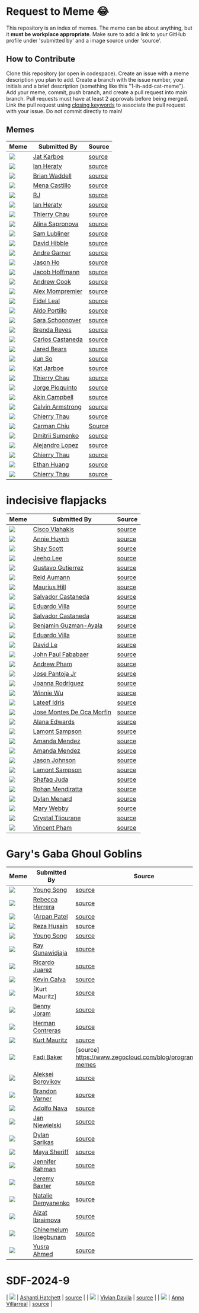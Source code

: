 # Request to Meme 😂
This repository is an index of memes. The meme can be about anything, but it **must be workplace appropriate**. Make sure to add a link to your GitHub profile under 'submitted by' and a image source under 'source'.

## How to Contribute
Clone this repository (or open in codespace). Create an issue with a meme description you plan to add. Create a branch with the issue number, your initials and a brief description (something like this "1-ih-add-cat-meme"). Add your meme, commit, push branch, and create a pull request into main branch. Pull requests must have at least 2 approvals before being merged. Link the pull request using [closing keywords](https://docs.github.com/en/issues/tracking-your-work-with-issues/linking-a-pull-request-to-an-issue) to associate the pull request with your issue. Do not commit directly to main!

## Memes

| Meme | Submitted By | Source |
| -------- | ------- | ------- |
| ![](./assets/Jat_Karboe.jpg) | [Jat Karboe](https://github.com/melo616) | [source](https://dashboard.dpi.dev/cohorts/126be8e2-7a8d-4725-8509-d6e8a48dbbe8/enrollments/ad22c5bf-4269-4af0-bd89-f7915c9f8298/snapshot) |
| ![](./assets/wheres-the-mouse.webp) | [Ian Heraty](https://github.com/heratyian) | [source](https://wallpapers.com/images/featured-full/cat-meme-pictures-9anza1hu2l2k0wyp.jpg) |
| ![](./assets/bwimage.jpeg) | [Brian Waddell](https://github.com/Brian-Waddell) | [source](https://scontent-ord5-2.xx.fbcdn.net/v/t39.30808-6/278198975_3069239186721300_8146581222467992731_n.jpg?_nc_cat=104&ccb=1-7&_nc_sid=5f2048&_nc_ohc=kJ-BD7YozQwAX9udrWB&_nc_ht=scontent-ord5-2.xx&oh=00_AfDBefafzBfNjg6qUA1gAL0LyRviO4bRgUg4AUqf1pkkrA&oe=653D8F44) |
| ![](./assets/css_pro.webp) | [Mena Castillo](https://github.com/Meenoow) | [source](https://medium.com/agileactors/program-memes-45f69695457e) |
| ![](./assets/memes.webp) | [RJ](https://github.com/RJDPI) | [source](https://img-aws.ehowcdn.com/700x/cdn.onlyinyourstate.com/wp-content/uploads/2018/02/Facebook_Chicago-Memes12-700x704.jpg) | 
| ![](./assets/tech-interview-meme.jpeg) | [Ian Heraty](https://github.com/heratyian) | [source](https://twitter.com/daboigbae/status/1698017944478130210?s=12)
| ![](https://sm.mashable.com/t/mashable_sea/photo/default/2_6n5e.2496.png) | [Thierry Chau](https://github.com/thierrychau) | [source](https://sm.mashable.com/t/mashable_sea/photo/default/2_6n5e.2496.png) |
| ![](./assets/zoom_meeting.jpeg) | [Alina Sapronova](https://github.com/AlinaSapronova) | [source](https://bascomtelephone.com/community/latest-news/best-tech-memes-2020/) |
| ![](./assets/sams_meme_pic.webp) | [Sam Lubliner](https://github.com/Samuel-Lubliner) | [source](https://www.youtube.com/watch?v=Uo3cL4nrGOk) |
| ![](./assets/work_meme.webp) | [David Hibble](https://github.com/hibbleD) | [source](https://www.happierhuman.com/funny-memes-work-stress/) |
| ![](./assets/patrick.jpeg) | [Andre Garner](https://github.com/ajgarner98) | [source](https://imgb.ifunny.co/images/0667ce7b82216c72216e82e5946a1fed0b452a2ffe5893eee84737c29d2dd079_1.jpg) |
| ![](./assets/MrDeer.jpeg) | [Jason Ho](https://github.com/jasonho404) | [source](https://www.pinterest.com/pin/found-on-americas-best-pics-and-videos--782430135277693078/) |
| ![](./assets/dumpster.webp)| [Jacob Hoffmann](https://github.com/jacobhoffmann257) | [source](https://media4.giphy.com/media/v1.Y2lkPTc5MGI3NjExa25zcTlocTdpdTNvc3hubHk3enJuOG51Zmh1dHoweGpuYXZpZ3psbSZlcD12MV9pbnRlcm5hbF9naWZfYnlfaWQmY3Q9cw/giLKqcYUzgoUe9tioR/giphy.gif)
| ![](./assets/one-does-not-zjxkyt.jpg)| [Andrew Cook](https://github.com/andrewhcook) | [source](https://media.makeameme.org/created/one-does-not-zjxkyt.jpg) |
| ![](./assets/Oprah-meetings-meme-1.png) | [Alex Mompremier](https://github.com/ajmompr) | [source](https://www.ntaskmanager.com/wp-content/uploads/2018/03/Oprah-meetings-meme-1.png) |
| ![](./assets/coffee-meme-hello-darkness-my-old-friend.jpg) | [Fidel Leal](https://github.com/fidel-techprep) | [source](https://i0.wp.com/roomescapeartist.com/wp-content/uploads/2016/07/coffee-meme-hello-darkness-my-old-friend.jpg?ssl%253D1) |
| ![](./assets/pickle-meme-aldo.jpg) | [Aldo Portillo](https://github.com/aldoportillo) | [source](https://pbs.twimg.com/media/FsXbMgoWcAAut83.jpg) |
| ![](./assets/meme-dp.jpeg) | [Sara Schoonover](https://github.com/saraschoonover) | [source](https://media.sproutsocial.com/uploads/meme-example.jpg) |
| ![](./assets/funnymeme.png) | [Brenda Reyes](https://github.com/brendareyes-techprep) | [source](https://www.reddit.com/r/ProgrammerHumor/comments/ayvwjo/confused_screaming/) | 
| ![](./assets/it.png) | [Carlos Castaneda](https://github.com/CarlosCastanedaDev) | [source](https://images.app.goo.gl/iQ7RNtfAMFb4x5yB6) |
| ![](./assets/garden.jpg) | [Jared Bears](https://github.com/JaredBears) | [source](https://www.instagram.com/p/CMfOcLEh6ff/) |
| ![](https://pbs.twimg.com/media/F7tPqVGWsAAoXOc?format=jpg&name=large) | [Jun So](https://github.com/thatcantbeso) | [source](https://twitter.com/KennethCassel/status/1710048342535753795) |
| ![](https://i.kym-cdn.com/photos/images/newsfeed/001/439/882/4f7.png) | [Kat Jarboe](https://github.com/melo616) | [source](https://knowyourmeme.com/photos/1439882-coughing-cat) |
| ![](https://sm.mashable.com/t/mashable_sea/photo/default/2_6n5e.2496.png) | [Thierry Chau](https://github.com/thierrychau) | [source](https://sm.mashable.com/t/mashable_sea/photo/default/2_6n5e.2496.png) |
| ![](./assets/dos_equis_meme.jpeg) | [Jorge Pioquinto](https://github.com/Jorge-Pioquinto) | [source](https://i.pinimg.com/originals/f6/9b/76/f69b76501091fa5fb0e026a6a23ecbbe.jpg) |
| ![](./assets/Hilarious-Cat-Memes-2.jpg) | [Akin Campbell](https://github.com/akincampbell) | [source](https://www.rd.com/wp-content/uploads/2023/04/Hilarious-Cat-Memes-2.jpg?fit=700%2C700?fit=700,700) |
| ![](./assets/toothpaste-crazy.png) | [Calvin Armstrong](https://github.com/armstrca) | [source](https://i.ibb.co/hszQB7G/Screenshot-20231025-134628-2.png) |
| ![](./assets/Thierry_corrected.jpg) | [Chierry Thau](https://github.com/thierrychau) | [source](https://dashboard.dpi.dev/cohorts/126be8e2-7a8d-4725-8509-d6e8a48dbbe8/enrollments/2713d7ec-cd2a-4bc0-bc47-469cd4d567cc/snapshot) |
| ![](https://i.imgflip.com/6n6qu2.jpg) | [Carman Chiu](https://github.com/chiucarman) | [Source](https://imgflip.com/i/6n6qu2) |
| ![](./assets/cat_memosis.jpeg) | [Dmitrii Sumenko](https://github.com/flstudio4) | [source](https://www.newshub.co.nz/home/lifestyle/2019/08/the-top-five-cat-memes-of-all-time-rated.html) |
| ![](./assets/three-spidermen.jpeg) | [Alejandro Lopez](https://github.com/alejlopez139) | [source](https://pbs.twimg.com/media/FMTJZP4VgAEWxxr?format=jpg&name=large)
| ![](assets/image.jpg) | [Chierry Thau](https://github.com/armstrca) | [source](https://dashboard.dpi.dev/cohorts/126be8e2-7a8d-4725-8509-d6e8a48dbbe8/enrollments/2713d7ec-cd2a-4bc0-bc47-469cd4d567cc/snapshot) |
| ![](https://uploads-ssl.webflow.com/5f3c19f18169b62a0d0bf387/60d33be7eedf8e1f31aabcec_BwENfmI0CU5dZGYlSyo142mpfG08-rYgTS-Qm47uMUXN6JXtmdZvtzVzTooUQdXTWmTD8uzF9N6XQJA2vUIMi53tunFyVtvOBJTNfOjHit2P_JkTmFzFsK7ep6Vb9781XZnRAryH.png) | [Ethan Huang](https://github.com/EthanKH) | [source](https://uploads-ssl.webflow.com/5f3c19f18169b62a0d0bf387/60d33be7eedf8e1f31aabcec_BwENfmI0CU5dZGYlSyo142mpfG08-rYgTS-Qm47uMUXN6JXtmdZvtzVzTooUQdXTWmTD8uzF9N6XQJA2vUIMi53tunFyVtvOBJTNfOjHit2P_JkTmFzFsK7ep6Vb9781XZnRAryH.png) |
| ![](assets/image33.jpeg) | [Chierry Thau](https://github.com/armstrca) | [source](https://dashboard.dpi.dev/cohorts/126be8e2-7a8d-4725-8509-d6e8a48dbbe8/enrollments/2713d7ec-cd2a-4bc0-bc47-469cd4d567cc/snapshot) |

# indecisive flapjacks
| Meme | Submitted By | Source |
| -------- | ------- | ------- |
| ![](assets/pr-meme.webp) | [Cisco Vlahakis](https://github.com/ciscovlahakis) | [source](https://cdn.sanity.io/images/hgftikht/production/5c052ea60569a7bb10d063d64cc4e65b7e5479ef-894x1206.png?fm=webp) |
| ![](assets/handsome-squidward.jpeg)  | [Annie Huynh](https://github.com/ahuynh3a) | [source](https://imgflip.com/i/7mvtlt) |
| ![](assets/MEME.jpeg) | [Shay Scott](https://github.com/kscott675) | [source](https://www.pinterest.com/pin/433330795413169170/) |
| ![](assets/pundit_meme.jpeg) | [Jeeho Lee](https://github.com/jeeheezy) | [source](https://imgflip.com/i/8idrc4) |
| ![](assets/gjg-meme.jpeg) | [Gustavo Gutierrez](https://github.com/evolshenanigans) | [source](https://m.facebook.com/nixcraft/photos/6160586470621346/) |
| ![](assets/request-to-meme-ra.png) | [Reid Aumann](https://github.com/reidaumann) | [source](https://pleated-jeans.com/2023/10/14/funniest-programming-memes-from-this-week-october-14-2023/) |
| ![](assets/mhill.jpeg) | [Maurius Hill](https://github.com/mauriushill) | [source](https://learn.codefellows.org/contact?utm_audience=students&utm_promo_code=not_applicable&utm_sequence_type=not_applicable&utm_partner=0016100000M954d&utm_source=how-to_apply_page-get_in_touch&utm_medium=website&utm_content=how_to_apply_page-get_in_touch&utm_campaign=coding_for_beginners&utm_term=not_applicable&utm_campaign_id=not_applicable&utm_ad_id=not_applicable&utm_adset_id=not_applicable&utm_adset_name=not_applicable&utm_placement=not_applicable&utm_start=not_applicable&utm_cost=organic) |
| ![](assets/sc_js_meme.jpeg) | [Salvador Castaneda](https://github.com/salcasta) | [source](https://medium.com/@daboigbae/five-hilarious-javascript-memes-you-cant-miss-9a8b503d6f6f) |
| ![](assets/fg-meme.png) | [Eduardo Villa](https://github.com/evilla092) | [source](https://preview.redd.it/dontmakemetypeitoutagain-v0-fxukx6y2iwmc1.png?auto=webp&s=cba746562907751e1196330f4c2a57b258926baa) |
| ![](assets/sc_js_meme.jpg) | [Salvador Castaneda](https://github.com/salcasta) | [source](https://medium.com/@daboigbae/five-hilarious-javascript-memes-you-cant-miss-9a8b503d6f6f) |
| ![](assets/benji_meme.webp) | [Benjamin Guzman-Ayala](https://github.com/BenjaminGuzman-Ayala) | [source](https://www.shutterstock.com/search/coding-memes?image_type=illustration) |
| ![](assets/fg-meme.jpg) | [Eduardo Villa](https://github.com/evilla092) | [source](https://preview.redd.it/dontmakemetypeitoutagain-v0-fxukx6y2iwmc1.png?auto=webp&s=cba746562907751e1196330f4c2a57b258926baa) |
| ![](assets/darksouls_meme.jpeg) | [David Le](https://github.com/DavidVLe1) | [source](https://www.google.com/url?sa=i&url=https%3A%2F%2Fimgflip.com%2Fmemegenerator%2F171457391%2FYhorm-Dark-Souls&psig=AOvVaw1NXRP49sD037Y1cSpo51iu&ust=1709914567493000&source=images&cd=vfe&opi=89978449&ved=0CBMQjRxqFwoTCLDg7aTG4oQDFQAAAAAdAAAAABAJ) |
| ![](https://i.imgflip.com/8ie56l.jpg) | [John Paul Fababaer](https://github.com/jpfababaer) | [source](https://i.imgflip.com/8ie56l.jpg)
| ![](assets/ap-programmer-life.gif) | [Andrew Pham](https://github.com/andrewp8) | [source](https://media0.giphy.com/media/2KAGlmkPywhZS/200w.gif?cid=6c09b952a3qmebfwsezajf8hjdvs5pgwqp1ahbe4mjodsm1y&ep=v1_gifs_search&rid=200w.gif&ct=g) |
| ![](assets/listening.jpeg)  | [Jose Pantoja Jr](https://github.com/jpanto21) | [source](https://www.linkedin.com/company/javascript-developer/posts/?feedView%253Dall)|
| ![](assets/huh_cat.jpg) | [Joanna Rodriguez ](https://github.com/joannarodriguez134) | [source](https://knowyourmeme.com/memes/huh-cat) |
| ![](/assets/6-Live-footage-of-someone-getting-ready-to-write-Per-my-last-email-...-GettyImages-1223166087.jpg) | [Winnie Wu](https://github.com/WCW789) | [source](https://www.rd.com/list/funny-work-memes/) |
| ![](./assets/Pizza_rolls_meme.jpg) | [Lateef Idris](https://github.com/lateefidris) | [source](https://pbs.twimg.com/media/GA61VZfakAEhXxj.jpg) |
| ![](assets/prog-meme-3.jpeg) | [Jose Montes De Oca Morfin](https://github.com/JoseMDO) | [source](https://interestingengineering.com/lists/9-of-the-funniest-programmer-memes-right-now)|
| ![](https://i.imgflip.com/10ox8o.jpg) | [Alana Edwards](https://github.com/prettyalana) | [source](https://imgflip.com/tag/programming?sort=latest&after=13fk2p) |
| ![](assets/test-in-production-meme-1.jpg) | [Lamont Sampson](https://github.com/lsampson74) | [source](https://www.abtasty.com/wp-content/uploads/test-in-production-meme-1.jpg) |
| ![](./assests/cat_companion.jpeg) | [Amanda Mendez](https://github.com/amandaag39) | [source](https://chat.openai.com/) |
| ![](assets/cat_companon.jpeg) | [Amanda Mendez](https://github.com/amandaag39) | [source](https://chat.openai.com/) |
| ![](assets/flapjack_meme.jpeg)  | [Jason Johnson](https://github.com/jjohnson606) | [source](https://preview.redd.it/6f99lpe3i8151.jpg?auto%253Dwebp%2526s%253D6a760891b0c8905979480ca7cc672f77912c5287) |
| ![]([assets/request-to-meme-ra.png](https://www.abtasty.com/wp-content/uploads/test-in-production-meme-1.jpg)) | [Lamont Sampson](https://github.com/lsampson74) | [source](https://www.abtasty.com/wp-content/uploads/test-in-production-meme-1.jpg) |
| ![](assets/60d33bf456d81ff850d41d2e_91ZWM5Ez2aBXw3zcOIgPLP7XnuFW_exwhPzdToPa_AsEcV0Pw837S_kUbYpfpCUAZCLUSZ0_rdV_dUaZRLyz-wOKOMyEi7IaVDvU-tzmpbaUDKY9TNY5GexvJ9ei2R-LTqpfaaQD.png) | [Shafaq Juda](https://github.com/shafaq-juda) | [source](https://uploads-ssl.webflowcom5f3c19f18169b62a0d0bf38760d33bf456d81ff850d41d2e_91ZWM5Ez2aBXw3zcOIgPLP7XnuFW_exwhPzdToPa_AsEcV0Pw837S_kUbYpfpCUAZCLUSZ0_rdV_dUaZRLyz-wOKOMyEi7IaVDvU-tzmpbaUDKY9TNY5GexvJ9ei2R-LTqpfaaQD.png) | 
| ![](assets/writing-code-meme.jpeg) | [Rohan Mendiratta](https://github.com/romendi) | [source](https://www.boredpanda.com/programmer-funny-coding-jokes/) | 
| ![](assets/meme.jpeg) | [Dylan Menard](https://github.com/Dylanm22) | [source](https://discuss.codecademy.com/t/coding-meme-thread-do-contribute/605868) | 
| ![](assets/kermit.png) | [Mary Webby](https://github.com/marywebby) | [source](https://www.pinterest.com/pin/662240320235248960/) |
| ![](assets/raghu_the_goat.jpg) | [Crystal Tliourane](https://github.com/ctlio) | [source](https://www.youtube.com/watch?v=BBJa32lCaaY) |
| ![](assets/vp_meme.jpg) | [Vincent Pham](https://github.com/phamdvincent) | [source](https://imgflip.com/i/8iiip9) |

# Gary's Gaba Ghoul Goblins
| Meme | Submitted By | Source |
| -------- | ------- | ------- |
| ![](assets/ruby-mem.jpg) | [Young Song](https://github.com/youngsong99) | [source](https://www.reddit.com/r/ProgrammerHumor/comments/kh4wpl/poor_ruby/) |
| ![](assets/screaming-cat.jpg) | [Rebecca Herrera](https://github.com/reherr) | [source](https://cults3d.com/en/3d-model/home/crying-cat-screaming-meme) |
| ![](assets/syntax_error.jpeg) | ([Arpan Patel](https://github.com/apatel-ai) |[source](https://global.discourse-cdn.com/codecademy/original/5X/8/f/a/9/8fa903b53b5aae8e32d93040ad87778375119171.jpeg) |
| ![](assets/gary.jpg) | [Reza Husain](https://github.com/rezahusain) | [source](https://imgflip.com/i/8uza46) |
| ![](assets/ruby-mem.jpg) | [Young Song](https://github.com/youngsong99) | [source](https://www.reddit.com/r/ProgrammerHumor/comments/kh4wpl/poor_ruby/) |
| ![](https://i.imgflip.com/28pcba.jpg)| [Ray Gunawidjaja](https://github.com/rayguna) | [source](https://www.pinterest.com/pin/get-inspired-and-laugh-with-these-funny-motivational-memes--505880970652725669/)|
| ![](assets/divs.jpeg) | [Ricardo Juarez](https://github.com/jrzricardo) | [source](https://www.reddit.com/r/programmingmemes/comments/1aw2kp2/_/#lightbox) |
| ![](assets/black_panther_meme.jpeg) | [Kevin Calva](https://github.com/kcalva) | [source](https://file.forms.app/sitefile/55+Hilarious-developer-memes-that-will-leave-you-in-splits-9.jpeg) |
| ![](assets/bug_meme.jpg) | [Kurt Mauritz] | [source](https://cheezburger.com/8944133/17-coding-memes-for-the-frustrated-software-engineer) |
| ![](assets/benny-meme.jpg) | [Benny Joram](https://github.com/borvux) | [source](https://devcamp.com/site_blogs/top-5-programming-memes) |
| ![](assets/future-meme.jpg) | [Herman Contreras](https://github.com/hcontr4) | [source](https://i.kym-cdn.com/entries/icons/original/000/021/782/meme.jpg) |
| ![](assets/bug_meme.jpeg) | [Kurt Mauritz](https://github.com/MauritzKurt) | [source](https://cheezburger.com/8944133/17-coding-memes-for-the-frustrated-software-engineer) |
| ![](assets/programming-meme-27.jpg) | [Fadi Baker](https://github.come/FadiBaker92) | [source] https://www.zegocloud.com/blog/programming-memes |
| ![](assets/aleksei-meme.webp) | [Aleksei Borovikov](https://github.com/aborov) | [source](https://codingbootcamps.io/resources/our-favorite-programming-memes/) |
| ![](assets/mentos_meme.jpg) | [Brandon Varner](https://github.com/brvarner) | [source](https://programmerhumor.io/programming-memes/get-ready-for-the-big-bang/) |
| ![](assets/stack-overflow-close-tabs.gif) | [Adolfo Nava](https://github.com/AdolfoNava) | [source](https://tenor.com/view/stack-overflow-close-tabs-and-it-works-build-success-coding-gif-17718518) |
| ![](assets/misspell.png) | [Jan Niewielski](https://github.com/jniewiel) | [source](https://i.chzbgr.com/full/9905641728/hC2734F9E/place-there-is-no-harmony-universe-only-constant-is-suffering-minutes-later-oh-misspelled-variable) |
| ![](assets/highqualitycatmeme.png) | [Dylan Sarikas](https://github.com/dylansarikas) | [source](https://knowyourmeme.com/photos/2781183-tyronestash) |
| ![](assets/Programming_Meme.jpeg) | [Maya Sheriff](https://github.com/MayaS1111) | [source](https://www.pinterest.com/pin/42925002689535117/) |
| ![](assets/sadge.jpeg) | [Jennifer Rahman](https://github.com/jb520) | [source](https://devhumor.com/media/developer-experience-matters-too) |
| ![](assets/macwindows.jpeg) | [Jeremy Baxter](https://github.com/jt-is-coding) | [source](https://www.reddit.com/r/programmingmemes/comments/1deu5zq/mac/#lightbox) |
| ![](assets/morning_kitties.jpg) | [Natalie Demyanenko](https://github.com/SaraDawner2000) | [source](https://www.reddit.com/r/Catmeme/comments/ra13ah/me_when_i_wake_up_at_3_am_dying_of_thirst_but_my/) |
| ![](assets/aizat_meme.jpeg)| [Aizat Ibraimova](https://github.com/aizatibraimova) | [source](https://miro.medium.com/v2/resize:fit:4800/format:webp/1*1L-wyk1Kk2Dd-79gb0AvPw.jpeg) |
| ![](assets/chinemelum-meme.jpeg)| [Chinemelum Iloegbunam](https://github.com/Cindellai) | [source](https://imgflip.com/i/876xe6) |
| ![](assets/Software-Development-Meme.webp) | [Yusra Ahmed](https://github.com/phamdvincent) | [source](https://cdn-cekmh.nitrocdn.com/SlrtebQxNZbUBkfXeRIcTgUmxZsOSldb/assets/images/optimized/rev-8360286/codoid.com/wp-content/uploads/2023/02/Software-Development-Meme.jpg) |


# SDF-2024-9 
| ![](assets/ashanti-meme.jpg) | [Ashanti Hatchett](https://github.com/hatcheta1) | [source](https://thunderdungeon.com/wp-content/uploads/2024/09/moo-deng-3-20240917.jpg) |
| ![](assets/me_in_class.png) | [Vivian Davila](https://github.com/viviancreates) | [source](https://jakewardmusician.medium.com/the-meme-dilemma-how-memes-help-to-destroy-creative-thought-and-popularize-ignorance-e5fa5f64d5a8) |
| ![](assets/lieutenant_dan.png) | [Anna Villarreal](https://github.com/AnnaVi11arrea1) | [source](https://www.friendsoftheanimalvillage.org/single-post/2014/12/18/15-cat-memes-to-brighten-your-day) |